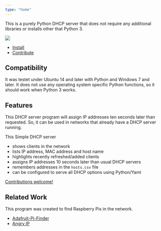 ```yaml
---
type: "home"
---
```


This is a purely Python DHCP server that does not require any additional libraries or installs other that Python 3.

![](/img/windows-tk.png)

- [Install][2]
- [Contribute][1]

## Compatibility

It was testet under Ubuntu 14 and later with Python and Windows 7 and later.
It does not use any operating system specific Python functions, so it should work when Python 3 works.

## Features

This DHCP server program will assign IP addresses ten seconds later than requested. So, it can be used in networks that already have a DHCP server running.

This Simple DHCP server

- shows clients in the network
- lists IP address, MAC address and host name
- highlights recently refreshed/added clients
- assigns IP addresses 10 seconds later than usual DHCP servers
- remembers addresses in the `hosts.csv` file
- can be configured to serve all DHCP options using Python/Yaml

[Contributions welcome!][1]

## Related Work

This program was created to find Raspberry Pis in the network.

- [Adafruit-Pi-Finder](https://github.com/adafruit/Adafruit-Pi-Finder)
- [Angry IP](https://angryip.org/)

[1]: contribute
[2]: install

